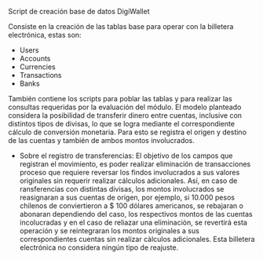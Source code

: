 Script de creación base de datos DigiWallet

Consiste en la creación de las tablas base para operar con la billetera electrónica, estas son:

- Users
- Accounts
- Currencies
- Transactions
- Banks

También contiene los scripts para poblar las tablas y para realizar las consultas requeridas por la evaluación del módulo.
El modelo planteado considera la posibilidad de transferir dinero entre cuentas, inclusive con distintos tipos de divisas, lo que se logra mediante el correspondiente cálculo de conversión monetaria.
Para esto se registra el origen y destino de las cuentas y también de ambos montos involucrados.
* Sobre el registro de transferencias:
El objetivo de los campos que registran el movimiento, es poder realizar eliminación de transacciones proceso que requiere reversar los findos involucrados a sus valores originales sin requerir realizar cálculos adicionales. Así, en caso de ransferencias con distintas divisas, los montos involucrados se reasignaran a sus cuentas de origen, por ejemplo, si 10.000 pesos chilenos de conviertieron a $ 100 dólares americanos, se rebajaran o abonaran dependiendo del caso, los respectivos montos de las cuentas incolucradas y en el caso de reliazar una eliminación, se revertirá esta operación y se reintegraran los montos originales a sus correspondientes cuentas sin realizar càlculos adicionales.
Esta billetera electrónica no considera ningún tipo de reajuste.